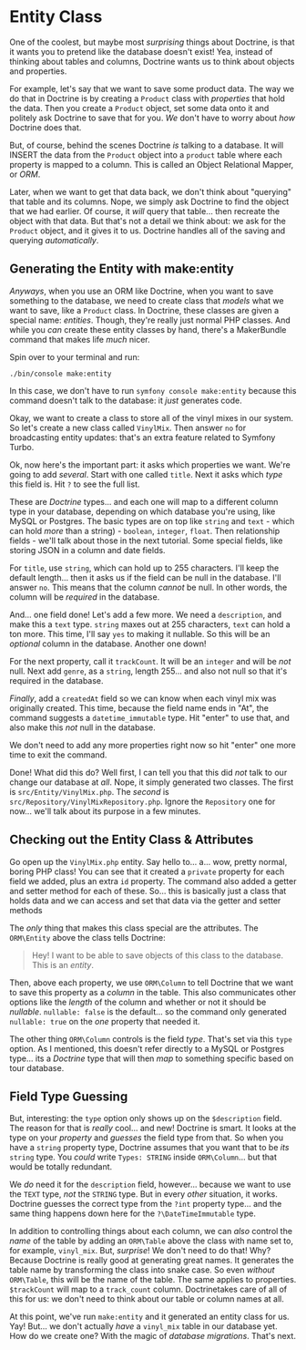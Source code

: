 # Entity Class

One of the coolest, but maybe most *surprising* things about Doctrine, is that it
wants you to pretend like the database doesn't exist! Yea, instead of thinking
about tables and columns, Doctrine wants us to think about objects and properties.

For example, let's say that we want to save some product data. The way we do that
in Doctrine is by creating a `Product` class with *properties* that hold the data.
Then you create a `Product` object, set some data onto it and politely ask Doctrine
to save that for you. *We* don't have to worry about *how* Doctrine does that.

But, of course, behind the scenes Doctrine *is* talking to a database. It will
INSERT the data from the `Product` object into a `product` table where each property
is mapped to a column. This is called an Object Relational Mapper, or *ORM*.

Later, when we want to get that data back, we don't think about "querying" that table
and its columns. Nope, we simply ask Doctrine to find the object that we had earlier.
Of course, it *will* query that table... then recreate the object with that data.
But that's not a detail we think about: we ask for the `Product` object, and it
gives it to us. Doctrine handles all of the saving and querying *automatically*.

## Generating the Entity with make:entity

*Anyways*, when you use an ORM like Doctrine, when you want to save something to
the database, we need to create class that *models* what we want to save, like
a `Product` class. In Doctrine, these classes are given a special name: *entities*.
Though, they're really just normal PHP classes. And while you *can* create these
entity classes by hand, there's a MakerBundle command that makes life *much* nicer.

Spin over to your terminal and run:

```terminal
./bin/console make:entity
```

In this case, we don't have to run `symfony console make:entity` because this
command doesn't talk to the database: it *just* generates code.

Okay, we want to create a class to store all of the vinyl mixes in our system. So
let's create a new class called `VinylMix`. Then answer `no` for broadcasting
entity updates: that's an extra feature related to Symfony Turbo.

Ok, now here's the important part: it asks which properties we want. We're going
to add *several*. Start with one called `title`. Next it asks which *type* this
field is. Hit `?` to see the full list.

These are *Doctrine* types... and each one will map to a different column type
in your database, depending on which database you're using, like MySQL or
Postgres. The basic types are on top like `string` and `text` - which can hold
*more* than a string) - `boolean`, `integer`, `float`. Then relationship fields -
we'll talk about those in the next tutorial. Some special fields, like storing
JSON in a column and date fields.

For `title`, use `string`, which can hold up to 255 characters. I'll keep the default
length... then it asks us if the field can be null in the database. I'll answer `no`.
This means that the column *cannot* be null. In other words, the column will be
*required* in the database.

And... one field done! Let's add a few more. We need a `description`, and make this
a `text` type. `string` maxes out at 255 characters, `text` can hold a ton more.
This time, I'll say `yes` to making it nullable. So this will be an *optional*
column in the database. Another one down!

For the next property, call it `trackCount`. It will be an `integer` and will
be *not* null. Next add `genre`, as a `string`, length 255... and also not null
so that it's required in the database.

*Finally*, add a `createdAt` field so we can know when each vinyl mix was
originally created. This time, because the field name ends in "At", the command
suggests a `datetime_immutable` type. Hit "enter" to use that, and also make this
*not* null in the database.

We don't need to add any more properties right now so hit "enter" one more time to
exit the command.

Done! What did this do? Well first, I can tell you that this did *not* talk to
our change our database at *all*. Nope, it simply generated two classes. The first
is `src/Entity/VinylMix.php`. The *second* is `src/Repository/VinylMixRepository.php`.
Ignore the `Repository` one for now... we'll talk about its purpose in a few minutes.

## Checking out the Entity Class & Attributes

Go open up the `VinylMix.php` entity. Say hello to... a... wow, pretty normal, boring
PHP class! You can see that it created a `private` property for each field we added,
plus an extra `id` property. The command also added a getter and setter method for
each of these. So... this is basically just a class that holds data and we can access
and set that data via the getter and setter methods

The *only* thing that makes this class special are the attributes. The `ORM\Entity`
above the class tells Doctrine:

> Hey! I want to be able to save objects of this class to the database. This
> is an *entity*.

Then, above each property, we use `ORM\Column` to tell Doctrine that we want to
save this property as a *column* in the table. This also communicates other options
like the *length* of the column and whether or not it should be *nullable*.
`nullable: false` is the default... so the command only generated `nullable: true`
on the *one* property that needed it.

The other thing `ORM\Column` controls is the field *type*. That's set via this `type`
option. As I mentioned, this doesn't refer directly to a MySQL or Postgres type...
its a *Doctrine* type that will then *map* to something specific based on tour
database.

## Field Type Guessing

But, interesting: the `type` option only shows up on the `$description` field.
The reason for that is *really* cool... and new! Doctrine is smart. It looks at the
type on your *property* and *guesses* the field type from that. So when you have
a `string` property type, Doctrine assumes that you want that to be *its* `string`
type. You *could* write `Types: STRING` inside `ORM\Column`... but that would be
totally redundant.

We *do* need it for the `description` field, however... because we want to use the
`TEXT` type, *not* the `STRING` type. But in every *other* situation, it works.
Doctrine guesses the correct type from the `?int` property type... and the same thing
happens down here for the `?\DateTimeImmutable` type.

In addition to controlling things about each column, we can *also* control the *name*
of the table by adding an `ORM\Table` above the class with name set to, for example,
`vinyl_mix`. But, *surprise*! We don't need to do that! Why? Because Doctrine is
really good at generating great names. It generates the table name by transforming
the class into snake case. So even *without* `ORM\Table`, this will be the name
of the table. The same applies to properties. `$trackCount` will map to a
`track_count` column. Doctrinetakes care of all of this for us: we don't need to
think about our table or column names at all.

At this point, we've run `make:entity` and it generated an entity class for us. Yay!
But... we don't actually *have* a `vinyl_mix` table in our database yet. How do we
create one? With the magic of *database migrations*. That's next.
